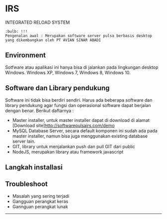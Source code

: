 # IRS
INTEGRATED RELOAD SYSTEM  

~~~
:bulb: !!!
Pengenalan awal : Merupakan software server pulsa berbasis desktop yang dikembangkan oleh PT AVIAN SINAR ABADI
~~~

## Environment
Sotfware atau apalikasi ini hanya bisa di jalankan pada lingkungan desktop Windows. Windows XP, Windows 7, Windows 8, Windows 10.   

## Software dan Library pendukung
Software ini tidak bisa berdiri sendiri. Harus ada beberapa software dan library pendukung agar fungsi dan operasional software dapat berjalan dengan benar.
Berikut daftarnya :
* Master installer, untuk master installer dapat di download di alamat [Download site]http://softwarepulsairs.com/demo 
* MySQL Database Server, secara default komponen ini sudah ada pada master installer, namun bisa juga menggunakan existing database server lain.
* GIT, library untuk menjalankan push dan pull GIT dari public
* NodeJS, merupakan library atau framework javascript

## Langkah installasi 

## Troubleshoot
* Masalah yang sering terjadi
* Gangguan perangkat keras
* Gannguan perangkat lunak
---
<br>

[^1]: Dokumen ini masih dalam tahap penyusunan dan penyempurnaan.



